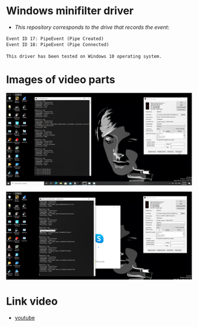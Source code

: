 # Windows minifilter driver

* _This repository corresponds to the drive that records the event_:
```
Event ID 17: PipeEvent (Pipe Created)
Event ID 18: PipeEvent (Pipe Connected)

This driver has been tested on Windows 10 operating system.
```

# Images of video parts

![pic_1](pic/1.png)

![pic_2](pic/2.png)

# Link video

- [youtube](https://www.youtube.com/watch?v=Zz1yu84jqCU&t=58s)






















